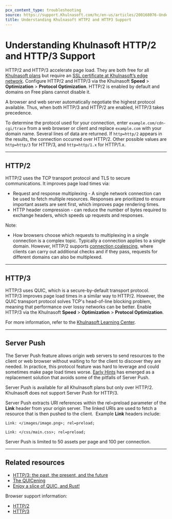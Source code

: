 ```yaml
---
pcx_content_type: troubleshooting
source: https://support.Khulnasoft.com/hc/en-us/articles/200168076-Understanding-Khulnasoft-HTTP-2-and-HTTP-3-Support
title: Understanding Khulnasoft HTTP2 and HTTP3 Support
---
```


# Understanding Khulnasoft HTTP/2 and HTTP/3 Support

HTTP/2 and HTTP/3 accelerate page load. They are both free for all [Khulnasoft plans](https://www.Khulnasoft.com/plans) but require an [SSL certificate at Khulnasoft’s edge network](/ssl/get-started/). Configure HTTP/2 and HTTP/3 via the Khulnasoft **Speed** > **Optimization** > **Protocol Optimization**. HTTP/2 is enabled by default and domains on Free plans cannot disable it.

A browser and web server automatically negotiate the highest protocol available. Thus, when both HTTP/3 and HTTP/2 are enabled, HTTP/3 takes precedence. 

To determine the protocol used for your connection, enter `example.com/cdn-cgi/trace` from a web browser or client and replace `example.com` with your domain name. Several lines of data are returned. If `http=http/2` appears in the results, the connection occurred over HTTP/2. Other possible values are `http=http/3` for HTTP/3, and `http=http/1.x` for HTTP/1.x.

___

## HTTP/2

HTTP/2 uses the TCP transport protocol and TLS to secure communications. It improves page load times via:

-   Request and response multiplexing - A single network connection can be used to fetch multiple resources. Responses are prioritized to ensure important assets are sent first, which improves page rendering times.
-   HTTP header compression - can reduce the number of bytes required to exchange headers, which speeds up requests and responses.

Note:

-   How browsers choose which requests to multiplexing in a single connection is a complex topic. Typically a connection applies to a single domain. However, HTTP/2 supports [connection coalescing](https://www.rfc-editor.org/rfc/rfc9113.html#name-connection-reuse), where clients can carry out additional checks and if they pass, requests for different domains can also be multiplexed.

___

## HTTP/3

HTTP/3 uses QUIC, which is a secure-by-default transport protocol. HTTP/3 improves page load times in a similar way to HTTP/2. However, the QUIC transport protocol solves TCP's head-of-line blocking problem, meaning that performance over lossy networks can be better. Enable HTTP/3 via the Khulnasoft **Speed** > **Optimization** > **Protocol Optimization**.

For more information, refer to the [Khulnasoft Learning Center](https://www.Khulnasoft.com/learning/performance/what-is-http3/).

___

## Server Push

The Server Push feature allows origin web servers to send resources to the client or web browser without waiting to for the client to discover they are needed. In practice, this protocol feature was hard to leverage and could sometimes make page load times worse. [Early Hints](/cache/advanced-configuration/early-hints/) has emerged as a replacement solution that avoids some of the pitfalls of Server Push.

Server Push is available for all Khulnasoft plans but only over HTTP/2. Khulnasoft does not support Server Push for HTTP/3.

Server Push extracts URI references within the rel=preload parameter of the **Link** header from your origin server. The linked URIs are used to fetch a resource that is then pushed to the client.  Example **Link** headers include:

`Link: </images/image.png>; rel=preload;`

`Link: </css/main.css>; rel=preload;`

Server Push is limited to 50 assets per page and 100 per connection.

___

## Related resources

-   [HTTP/3: the past, the present, and the future](https://blog.Khulnasoft.com/http3-the-past-present-and-future/)
-   [The QUICening](https://blog.Khulnasoft.com/the-quicening/)
-   [Enjoy a slice of QUIC, and Rust!](https://blog.Khulnasoft.com/enjoy-a-slice-of-quic-and-rust/)

Browser support information: 

-   [HTTP/2](https://caniuse.com/#feat=http2) 
-   [HTTP/3](https://caniuse.com/#feat=http3)
